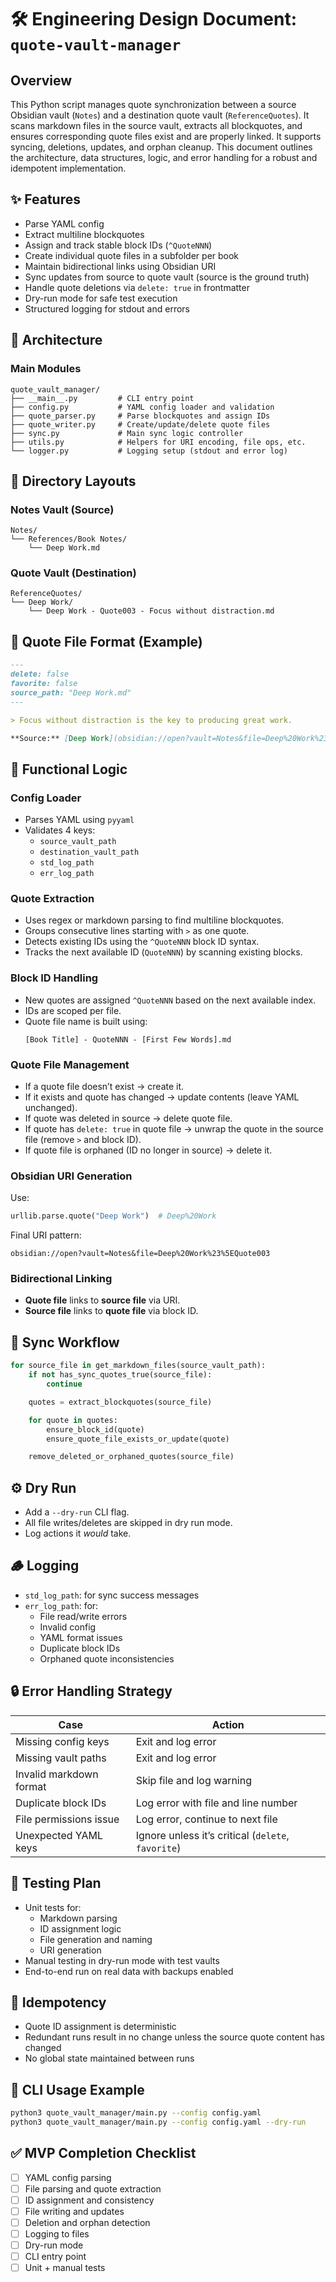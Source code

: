 # 🛠 Engineering Design Document: `quote-vault-manager`

## Overview

This Python script manages quote synchronization between a source Obsidian vault (`Notes`) and a destination quote vault (`ReferenceQuotes`). It scans markdown files in the source vault, extracts all blockquotes, and ensures corresponding quote files exist and are properly linked. It supports syncing, deletions, updates, and orphan cleanup. This document outlines the architecture, data structures, logic, and error handling for a robust and idempotent implementation.

## ✨ Features

- Parse YAML config
- Extract multiline blockquotes
- Assign and track stable block IDs (`^QuoteNNN`)
- Create individual quote files in a subfolder per book
- Maintain bidirectional links using Obsidian URI
- Sync updates from source to quote vault (source is the ground truth)
- Handle quote deletions via `delete: true` in frontmatter
- Dry-run mode for safe test execution
- Structured logging for stdout and errors

## 🧱 Architecture

### Main Modules

```
quote_vault_manager/
├── __main__.py         # CLI entry point
├── config.py           # YAML config loader and validation
├── quote_parser.py     # Parse blockquotes and assign IDs
├── quote_writer.py     # Create/update/delete quote files
├── sync.py             # Main sync logic controller
├── utils.py            # Helpers for URI encoding, file ops, etc.
└── logger.py           # Logging setup (stdout and error log)
```

## 📁 Directory Layouts

### Notes Vault (Source)

```
Notes/
└── References/Book Notes/
    └── Deep Work.md
```

### Quote Vault (Destination)

```
ReferenceQuotes/
└── Deep Work/
    └── Deep Work - Quote003 - Focus without distraction.md
```

## 📄 Quote File Format (Example)

```markdown
---
delete: false
favorite: false
source_path: "Deep Work.md"
---

> Focus without distraction is the key to producing great work.

**Source:** [Deep Work](obsidian://open?vault=Notes&file=Deep%20Work%23%5EQuote003)
```

## 🧩 Functional Logic

### Config Loader

- Parses YAML using `pyyaml`
- Validates 4 keys:
  - `source_vault_path`
  - `destination_vault_path`
  - `std_log_path`
  - `err_log_path`

### Quote Extraction

- Uses regex or markdown parsing to find multiline blockquotes.
- Groups consecutive lines starting with `>` as one quote.
- Detects existing IDs using the `^QuoteNNN` block ID syntax.
- Tracks the next available ID (`QuoteNNN`) by scanning existing blocks.

### Block ID Handling

- New quotes are assigned `^QuoteNNN` based on the next available index.
- IDs are scoped per file.
- Quote file name is built using:
  ```
  [Book Title] - QuoteNNN - [First Few Words].md
  ```

### Quote File Management

- If a quote file doesn’t exist → create it.
- If it exists and quote has changed → update contents (leave YAML unchanged).
- If quote was deleted in source → delete quote file.
- If quote has `delete: true` in quote file → unwrap the quote in the source file (remove `>` and block ID).
- If quote file is orphaned (ID no longer in source) → delete it.

### Obsidian URI Generation

Use:

```python
urllib.parse.quote("Deep Work")  # Deep%20Work
```

Final URI pattern:

```
obsidian://open?vault=Notes&file=Deep%20Work%23%5EQuote003
```

### Bidirectional Linking

- **Quote file** links to **source file** via URI.
- **Source file** links to **quote file** via block ID.

## 🔄 Sync Workflow

```python
for source_file in get_markdown_files(source_vault_path):
    if not has_sync_quotes_true(source_file):
        continue

    quotes = extract_blockquotes(source_file)

    for quote in quotes:
        ensure_block_id(quote)
        ensure_quote_file_exists_or_update(quote)

    remove_deleted_or_orphaned_quotes(source_file)
```

## ⚙️ Dry Run

- Add a `--dry-run` CLI flag.
- All file writes/deletes are skipped in dry run mode.
- Log actions it *would* take.

## 🪵 Logging

- `std_log_path`: for sync success messages
- `err_log_path`: for:
  - File read/write errors
  - Invalid config
  - YAML format issues
  - Duplicate block IDs
  - Orphaned quote inconsistencies

## 🔒 Error Handling Strategy

| Case                          | Action                                                     |
|------------------------------|-------------------------------------------------------------|
| Missing config keys          | Exit and log error                                          |
| Missing vault paths          | Exit and log error                                          |
| Invalid markdown format      | Skip file and log warning                                   |
| Duplicate block IDs          | Log error with file and line number                         |
| File permissions issue       | Log error, continue to next file                            |
| Unexpected YAML keys         | Ignore unless it’s critical (`delete`, `favorite`)          |

## 🧪 Testing Plan

- Unit tests for:
  - Markdown parsing
  - ID assignment logic
  - File generation and naming
  - URI generation
- Manual testing in dry-run mode with test vaults
- End-to-end run on real data with backups enabled

## 🧼 Idempotency

- Quote ID assignment is deterministic
- Redundant runs result in no change unless the source quote content has changed
- No global state maintained between runs

## 🧰 CLI Usage Example

```bash
python3 quote_vault_manager/main.py --config config.yaml
python3 quote_vault_manager/main.py --config config.yaml --dry-run
```

## ✅ MVP Completion Checklist

- [ ] YAML config parsing
- [ ] File parsing and quote extraction
- [ ] ID assignment and consistency
- [ ] File writing and updates
- [ ] Deletion and orphan detection
- [ ] Logging to files
- [ ] Dry-run mode
- [ ] CLI entry point
- [ ] Unit + manual tests
